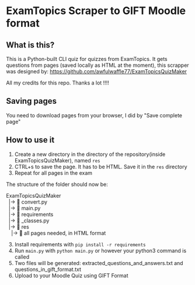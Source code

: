 # ExamTopics Scraper to GIFT Moodle format

## What is this?
This is a Python-built CLI quiz for quizzes from ExamTopics. 
It gets questions from pages (saved locally as HTML at the moment), this scrapper was designed by: https://github.com/awfulwaffle77/ExamTopicsQuizMaker

All my credits for this repo. Thanks a lot !!!!

## Saving pages
You need to download pages from your browser, I did by "Save complete page"


## How to use it

1. Create a new directory in the directory of the repository(inside ExamTopicsQuizMaker), 
named `res` 
2. CTRL+s to save the page. It has to be HTML. Save it in the `res` directory
3. Repeat for all pages in the exam

The structure of the folder should now be:

ExamTopicsQuizMaker \
&ensp;|-> 📄 convert.py \
&ensp;|-> 📄 main.py \
&ensp;|-> 📄 requirements \
&ensp;|-> 📄 _classes.py \
&ensp;|-> 📁 res \
&emsp;|-> 📄 all pages needed, in HTML format 

3. Install requirements with `pip install -r requirements`
4. Run `main.py` with `python main.py` or however your python3
command is called
5. Two files will be generated: extracted_questions_and_answers.txt and questions_in_gift_format.txt
6. Upload to your Moodle Quiz using GIFT Format